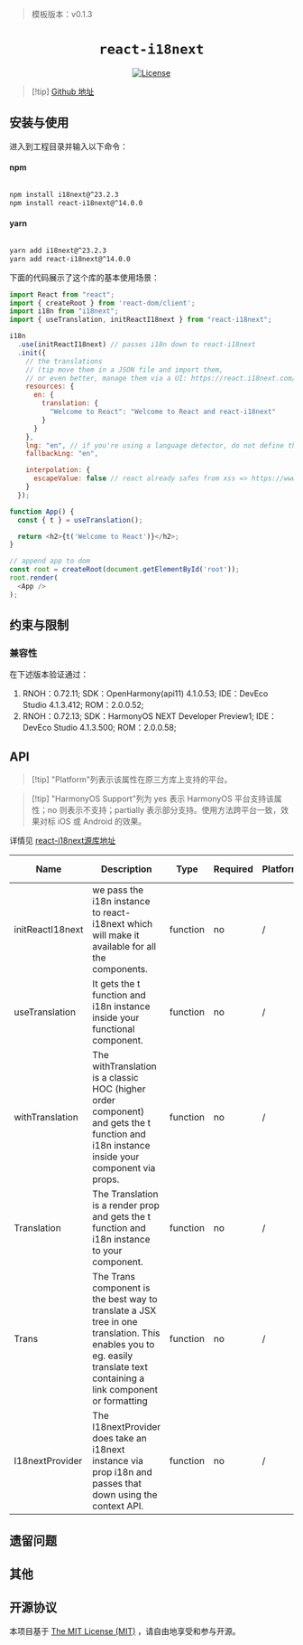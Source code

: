 > 模板版本：v0.1.3

<p align="center">
  <h1 align="center"> <code>react-i18next</code> </h1>
</p>
<p align="center">
    <a href="https://github.com/i18next/react-i18next/blob/master/LICENSE">
        <img src="https://img.shields.io/badge/license-MIT-green.svg" alt="License" />
    </a>
</p>

>[!tip] [Github 地址](https://github.com/i18next/react-i18next)


## 安装与使用

进入到工程目录并输入以下命令：

<!-- tabs:start -->

#### **npm**

```bash

npm install i18next@^23.2.3
npm install react-i18next@^14.0.0

```

#### **yarn**

```bash

yarn add i18next@^23.2.3
yarn add react-i18next@^14.0.0

```

<!-- tabs:end -->

下面的代码展示了这个库的基本使用场景：

```js
import React from "react";
import { createRoot } from 'react-dom/client';
import i18n from "i18next";
import { useTranslation, initReactI18next } from "react-i18next";

i18n
  .use(initReactI18next) // passes i18n down to react-i18next
  .init({
    // the translations
    // (tip move them in a JSON file and import them,
    // or even better, manage them via a UI: https://react.i18next.com/guides/multiple-translation-files#manage-your-translations-with-a-management-gui)
    resources: {
      en: {
        translation: {
          "Welcome to React": "Welcome to React and react-i18next"
        }
      }
    },
    lng: "en", // if you're using a language detector, do not define the lng option
    fallbackLng: "en",

    interpolation: {
      escapeValue: false // react already safes from xss => https://www.i18next.com/translation-function/interpolation#unescape
    }
  });

function App() {
  const { t } = useTranslation();

  return <h2>{t('Welcome to React')}</h2>;
}

// append app to dom
const root = createRoot(document.getElementById('root'));
root.render(
  <App />
);
```

## 约束与限制

### 兼容性

 在下述版本验证通过：

1. RNOH：0.72.11; SDK：OpenHarmony(api11) 4.1.0.53; IDE：DevEco Studio 4.1.3.412; ROM：2.0.0.52;
2. RNOH：0.72.13; SDK：HarmonyOS NEXT Developer Preview1; IDE：DevEco Studio 4.1.3.500; ROM：2.0.0.58;

## API

> [!tip] "Platform"列表示该属性在原三方库上支持的平台。

> [!tip] "HarmonyOS Support"列为 yes 表示 HarmonyOS 平台支持该属性；no 则表示不支持；partially 表示部分支持。使用方法跨平台一致，效果对标 iOS 或 Android 的效果。

详情见 [react-i18next源库地址](https://github.com/i18next/react-i18next)

| Name | Description | Type | Required | Platform | HarmonyOS Support |
| ---- | ---- | ---- | -------- | -------- | -------- |
| initReactI18next | we pass the i18n instance to react-i18next which will make it available for all the components. | function | no | / | yes |
| useTranslation | It gets the t function and i18n instance inside your functional component. | function | no | / | yes |
| withTranslation | The withTranslation is a classic HOC (higher order component) and gets the t function and i18n instance inside your component via props. | function | no | / | yes |
| Translation | The Translation is a render prop and gets the t function and i18n instance to your component. | function | no | / | yes |
| Trans | The Trans component is the best way to translate a JSX tree in one translation. This enables you to eg. easily translate text containing a link component or formatting | function | no | / | yes |
| I18nextProvider | The I18nextProvider does take an i18next instance via prop i18n and passes that down using the context API. | function | no | / | yes |

## 遗留问题

## 其他

## 开源协议

本项目基于 [The MIT License (MIT)](https://github.com/i18next/react-i18next/blob/master/LICENSE) ，请自由地享受和参与开源。
